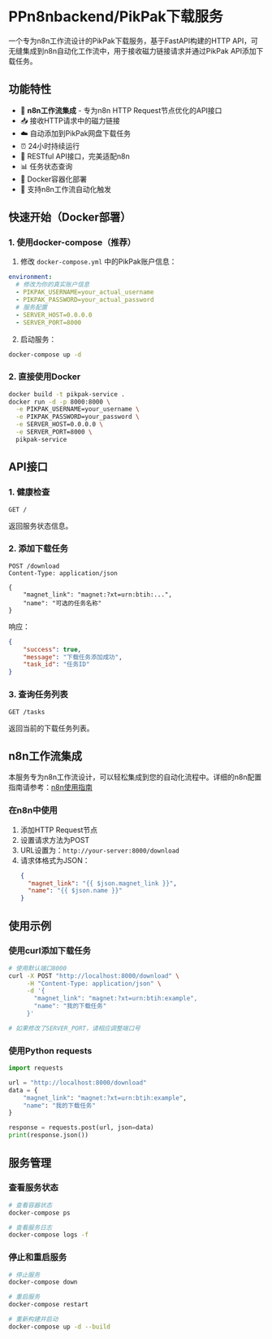 # PPn8nbackend/PikPak下载服务

一个专为n8n工作流设计的PikPak下载服务，基于FastAPI构建的HTTP API，可无缝集成到n8n自动化工作流中，用于接收磁力链接请求并通过PikPak API添加下载任务。

## 功能特性

- 🔗 **n8n工作流集成** - 专为n8n HTTP Request节点优化的API接口
- 📥 接收HTTP请求中的磁力链接
- ☁️ 自动添加到PikPak网盘下载任务
- ⏰ 24小时持续运行
- 🚀 RESTful API接口，完美适配n8n
- 📊 任务状态查询
- 🐳 Docker容器化部署
- 🔄 支持n8n工作流自动化触发

## 快速开始（Docker部署）

### 1. 使用docker-compose（推荐）

1. 修改 `docker-compose.yml` 中的PikPak账户信息：

```yaml
environment:
  # 修改为你的真实账户信息
  - PIKPAK_USERNAME=your_actual_username
  - PIKPAK_PASSWORD=your_actual_password
  # 服务配置
  - SERVER_HOST=0.0.0.0
  - SERVER_PORT=8000
```

2. 启动服务：

```bash
docker-compose up -d
```

### 2. 直接使用Docker

```bash
docker build -t pikpak-service .
docker run -d -p 8000:8000 \
  -e PIKPAK_USERNAME=your_username \
  -e PIKPAK_PASSWORD=your_password \
  -e SERVER_HOST=0.0.0.0 \
  -e SERVER_PORT=8000 \
  pikpak-service
```

## API接口

### 1. 健康检查

```
GET /
```

返回服务状态信息。

### 2. 添加下载任务

```
POST /download
Content-Type: application/json

{
    "magnet_link": "magnet:?xt=urn:btih:...",
    "name": "可选的任务名称"
}
```

响应：

```json
{
    "success": true,
    "message": "下载任务添加成功",
    "task_id": "任务ID"
}
```

### 3. 查询任务列表

```
GET /tasks
```

返回当前的下载任务列表。

## n8n工作流集成

本服务专为n8n工作流设计，可以轻松集成到您的自动化流程中。详细的n8n配置指南请参考：[n8n使用指南](n8n_usage_guide.md)

### 在n8n中使用

1. 添加HTTP Request节点
2. 设置请求方法为POST
3. URL设置为：`http://your-server:8000/download`
4. 请求体格式为JSON：
   ```json
   {
     "magnet_link": "{{ $json.magnet_link }}",
     "name": "{{ $json.name }}"
   }
   ```

## 使用示例

### 使用curl添加下载任务

```bash
# 使用默认端口8000
curl -X POST "http://localhost:8000/download" \
     -H "Content-Type: application/json" \
     -d '{
       "magnet_link": "magnet:?xt=urn:btih:example",
       "name": "我的下载任务"
     }'

# 如果修改了SERVER_PORT，请相应调整端口号
```

### 使用Python requests

```python
import requests

url = "http://localhost:8000/download"
data = {
    "magnet_link": "magnet:?xt=urn:btih:example",
    "name": "我的下载任务"
}

response = requests.post(url, json=data)
print(response.json())
```

## 服务管理

### 查看服务状态

```bash
# 查看容器状态
docker-compose ps

# 查看服务日志
docker-compose logs -f
```

### 停止和重启服务

```bash
# 停止服务
docker-compose down

# 重启服务
docker-compose restart

# 重新构建并启动
docker-compose up -d --build
```